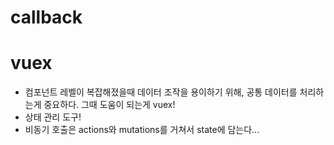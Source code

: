# callback


# vuex
- 컴포넌트 레벨이 복잡해졌을때 데이터 조작을 용이하기 위해, 공통 데이터를 처리하는게 중요하다. 그때 도움이 되는게 vuex!
- 상태 관리 도구!
- 비동기 호출은 actions와 mutations를 거쳐서 state에 담는다...

